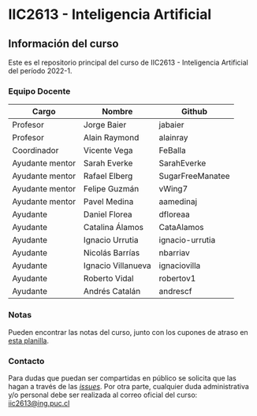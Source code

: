 # IIC2613 - Inteligencia Artificial

## Información del curso

Este es el repositorio principal del curso de IIC2613 - Inteligencia Artificial del período 2022-1.

### Equipo Docente

| Cargo             | Nombre               | Github            
|-------------------|----------------------|-------------------|
| Profesor          | Jorge Baier          | jabaier           |
| Profesor          | Alain Raymond        | alainray          |
| Coordinador       | Vicente Vega         | FeBalla           |
| Ayudante mentor   | Sarah Everke         | SarahEverke       |
| Ayudante mentor   | Rafael Elberg        | SugarFreeManatee  |
| Ayudante mentor   | Felipe Guzmán        | vWing7            |
| Ayudante mentor   | Pavel Medina         | aamedinaj         |
| Ayudante          | Daniel Florea        | dfloreaa          |
| Ayudante          | Catalina Álamos      | CataAlamos        |
| Ayudante          | Ignacio Urrutia      | ignacio-urrutia   |
| Ayudante          | Nicolás Barrías      | nbarriav          |
| Ayudante          | Ignacio Villanueva   | ignaciovilla      |
| Ayudante          | Roberto Vidal        | robertov1         |
| Ayudante          | Andrés Catalán       | andrescf          |

### Notas
Pueden encontrar las notas del curso, junto con los cupones de atraso en [esta planilla](https://docs.google.com/spreadsheets/d/1otT8pzsrV0E9mRoao4PLKK30s7Mh6pP4A2vSP-o8Hd0/edit?usp=sharing).

### Contacto
Para dudas que puedan ser compartidas en público se solicita que las hagan a través de las [*issues*](https://github.com/IIC2613-Inteligencia-Artificial-2022-1/Syllabus/issues). Por otra parte, cualquier duda administrativa y/o personal debe ser realizada al correo oficial del curso: [iic2613@ing.puc.cl](mailto:iic2613@ing.puc.cl)
